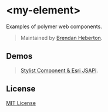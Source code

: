 # &lt;my-element&gt;

Examples of polymer web components.

> Maintained by [Brendan Heberton](https://github.com/benheb).

## Demos

> [Stylist Component & Esri JSAPI](http://benheb.github.io/component-sandbox/).


## License

[MIT License](http://opensource.org/licenses/MIT)
